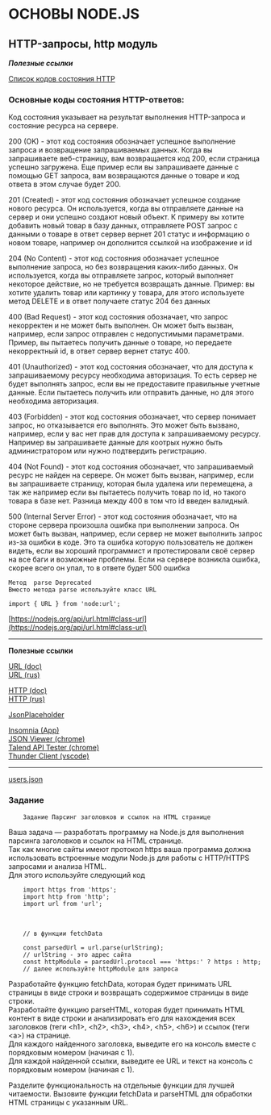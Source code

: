 # ОСНОВЫ NODE.JS

## HTTP-запросы, http модуль

***Полезные ссылки***

[Список кодов состояния HTTP](https://ru.wikipedia.org/wiki/%D0%A1%D0%BF%D0%B8%D1%81%D0%BE%D0%BA_%D0%BA%D0%BE%D0%B4%D0%BE%D0%B2_%D1%81%D0%BE%D1%81%D1%82%D0%BE%D1%8F%D0%BD%D0%B8%D1%8F_HTTP)

### Основные коды состояния HTTP-ответов:

Код состояния указывает на результат выполнения HTTP-запроса и состояние ресурса на сервере.

200 (OK) - этот код состояния обозначает успешное выполнение запроса и возвращение запрашиваемых данных. Когда вы запрашиваете веб-страницу, вам возвращается код 200, если страница успешно загружена. Еще пример если вы запрашиваете данные с помощью GET запроса, вам возвращаются данные о товаре и код ответа в этом случае будет 200.

201 (Created) - этот код состояния обозначает успешное создание нового ресурса. Он используется, когда вы отправляете данные на сервер и они успешно создают новый объект. К примеру вы хотите добавить новый товар в базу данных, отправляете POST запрос с данными о товаре в ответ сервер вернет 201 статус и информацию о новом товаре, например он дополнится ссылкой на изображение и id

204 (No Content) - этот код состояния обозначает успешное выполнение запроса, но без возвращения каких-либо данных. Он используется, когда вы отправляете запрос, который выполняет некоторое действие, но не требуется возвращать данные. Пример: вы хотите удалить товар или картинку у товара, для этого используете метод DELETE и в ответ получаете статус 204 без данных

400 (Bad Request) - этот код состояния обозначает, что запрос некорректен и не может быть выполнен. Он может быть вызван, например, если запрос отправлен с недопустимыми параметрами. Пример, вы пытаетесь получить данные о товаре, но передаете некорректный id, в ответ сервер вернет статус 400.

401 (Unauthorized) - этот код состояния обозначает, что для доступа к запрашиваемому ресурсу необходима авторизация. То есть сервер не будет выполнять запрос, если вы не предоставите правильные учетные данные. Если пытаетесь получить или отправить данные, но для этого необходима авторизация.

403 (Forbidden) - этот код состояния обозначает, что сервер понимает запрос, но отказывается его выполнять. Это может быть вызвано, например, если у вас нет прав для доступа к запрашиваемому ресурсу. Например вы запрашиваете данные для коотрых нужно быть администратором или нужно подтвердить регистрацию.

404 (Not Found) - этот код состояния обозначает, что запрашиваемый ресурс не найден на сервере. Он может быть вызван, например, если вы запрашиваете страницу, которая была удалена или перемещена, а так же например если вы пытаетесь получить товар по id, но такого товара в базе нет. Разница между 400 в том что id введен валидный.

500 (Internal Server Error) - этот код состояния обозначает, что на стороне сервера произошла ошибка при выполнении запроса. Он может быть вызван, например, если сервер не может выполнить запрос из-за ошибки в коде. Это та ошибка которую пользователь не должен видеть, если вы хороший программист и протестировали своё сервер на все баги и возможные проблемы. Если на сервере возникла ошибка, скорее всего он упал, то в ответе будет 500 ошибка

    Метод  parse Deprecated
    Вместо метода parse используйте класс URL

    import { URL } from 'node:url';

[https://nodejs.org/api/url.html#class-url](https://nodejs.org/api/url.html#class-url)

<hr>

**Полезные ссылки**

[URL (doc)](https://nodejs.org/api/url.html)<br>
[URL (rus)](https://nodejsdev.ru/api/url/)<br>

[HTTP (doc)](https://nodejs.org/api/http.html)<br>
[HTTP (rus)](https://nodejsdev.ru/api/http/)<br>

[JsonPlaceholder](https://jsonplaceholder.typicode.com/)<br>

[Insomnia (App)](https://insomnia.rest/)<br>
[JSON Viewer (chrome)](https://chrome.google.com/webstore/detail/json-viewer/gbmdgpbipfallnflgajpaliibnhdgobh)<br>
[Talend API Tester (chrome)](https://chrome.google.com/webstore/detail/talend-api-tester-free-ed/aejoelaoggembcahagimdiliamlcdmfm)<br>
[Thunder Client (vscode)](https://marketplace.visualstudio.com/items?itemName=rangav.vscode-thunder-client)<br>

<hr>

[users.json](users.json)

### Задание

        Задание Парсинг заголовков и ссылок на HTML странице

Ваша задача — разработать программу на Node.js для выполнения парсинга заголовков и ссылок на HTML странице.<br>
Так как многие сайты имеют протокол https ваша программа должна использовать встроенные модули Node.js для работы с HTTP/HTTPS запросами и анализа HTML.<br>
Для этого используйте следующий код<br>

        import https from 'https';
        import http from 'http';
        import url from 'url';

<br>

        // в функции fetchData

        const parsedUrl = url.parse(urlString);
        // urlString - это адрес сайта
        const httpModule = parsedUrl.protocol === 'https:' ? https : http;
        // далее используйте httpModule для запроса



Разработайте функцию fetchData, которая будет принимать URL страницы в виде строки и возвращать содержимое страницы в виде строки.<br>
Разработайте функцию parseHTML, которая будет принимать HTML контент в виде строки и анализировать его для нахождения всех заголовков (теги \<h1>, \<h2>, \<h3>, \<h4>, \<h5>, \<h6>) и ссылок (теги \<a>) на странице.<br>
Для каждого найденного заголовка, выведите его на консоль вместе с порядковым номером (начиная с 1).<br>
Для каждой найденной ссылки, выведите ее URL и текст на консоль с порядковым номером (начиная с 1).<br>

Разделите функциональность на отдельные функции для лучшей читаемости.
Вызовите функции fetchData и parseHTML для обработки HTML страницы с указанным URL.
